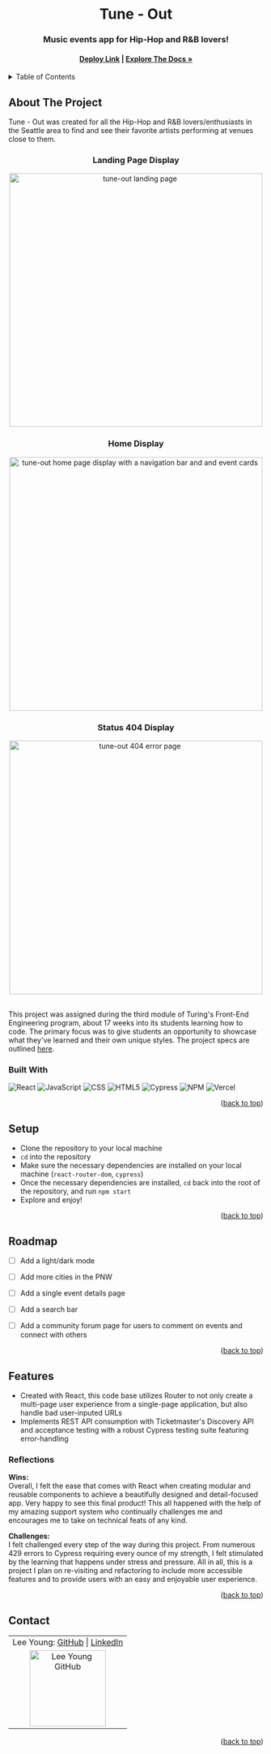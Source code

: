 <a name="readme-top"></a>

<!-- HEADER -->
<h1 align="center">Tune - Out</h1>

<h3 align="center">Music events app for Hip-Hop and R&B lovers!</h3>

<h4 align="center"><a href="https://tune-out.vercel.app"><strong>Deploy Link</strong></a> | <a href="https://github.com/Leoy23/Tune-Out"><strong>Explore The Docs »</strong></a></h4>

<p></p>

<!-- TABLE OF CONTENTS -->
<details>
  <summary>Table of Contents</summary>
  <ol>
    <li>
      <a href="#about-the-project">About The Project</a>
      <ul>
        <li><a href="#built-with">Built With</a></li>
      </ul>
    </li>
    <li><a href="#setup">Setup</a></li>
    <li><a href="#roadmap">Roadmap</a></li>
    <li>
        <a href="#features">Features</a>
        <ul>
            <li><a href="#reflections">Reflections</a>
        </ul>
    </li>
    <li><a href="#contact">Contact</a></li>
  </ol>
</details>

## About The Project
Tune - Out was created for all the Hip-Hop and R&B lovers/enthusiasts in the Seattle area to find and see their favorite artists performing at venues close to them.
<br>


<h3 align="center">Landing Page Display</h3>
<p align="center"><img width="500" src="https://user-images.githubusercontent.com/106054421/201592610-34c1ff73-01b4-4b82-986d-5454589779a6.png" alt="tune-out landing page"></p>

<h3 align="center">Home Display</h3>
<p align="center"><img width="500" src="https://user-images.githubusercontent.com/106054421/210191741-c5896797-354d-4e60-8cb1-1fb1d373bd16.png" alt="tune-out home page display with a navigation bar and and event cards"></p>


<h3 align="center">Status 404 Display</h3>
<p align="center"><img width="500" src="https://user-images.githubusercontent.com/106054421/201592644-c2c8c9b8-70bf-4c2b-968b-85ddde2d27d0.png" alt="tune-out 404 error page"></p>

<br />
This project was assigned during the third module of Turing's Front-End Engineering program, about 17 weeks into its students learning how to code. The primary focus was to give students an opportunity to showcase what they've learned and their own unique styles. The project specs are outlined <a href="https://frontend.turing.edu/projects/module-3/showcase.html">here</a>.

### Built With

![React][React-shield]
![JavaScript][JavaScript-shield]
![CSS][CSS-shield]
![HTML5][HTML-shield]
![Cypress][Cypress-shield]
![NPM][NPM-shield]
![Vercel][Vercel-shield]

<p align="right">(<a href="#readme-top">back to top</a>)</p>

## Setup
- Clone the repository to your local machine
- `cd` into the repository
- Make sure the necessary dependencies are installed on your local machine (`react-router-dom`, `cypress`)
- Once the necessary dependencies are installed, `cd` back into the root of the repository, and run `npm start`
- Explore and enjoy!

<p align="right">(<a href="#readme-top">back to top</a>)</p>

## Roadmap

- [ ] Add a light/dark mode
- [ ] Add more cities in the PNW
- [ ] Add a single event details page
- [ ] Add a search bar
- [ ] Add a community forum page for users to comment on events and connect with others 


<p align="right">(<a href="#readme-top">back to top</a>)</p>

## Features

- Created with React, this code base utilizes Router to not only create a multi-page user experience from a single-page application, but also handle bad user-inputed URLs
- Implements REST API consumption with Ticketmaster's Discovery API and acceptance testing with a robust Cypress testing suite featuring error-handling


### Reflections
<b>Wins:</b><br>
Overall, I felt the ease that comes with React when creating modular and reusable components to achieve a beautifully designed and detail-focused app. Very happy to see this final product! This all happened with the help of my amazing support system who continually challenges me and encourages me to take on technical feats of any kind.
<p>
<b>Challenges:</b><br>
I felt challenged every step of the way during this project. From numerous 429 errors to Cypress requiring every ounce of my strength, I felt stimulated by the learning that happens under stress and pressure. All in all, this is a project I plan on re-visiting and refactoring to include more accessible features and to provide users with an easy and enjoyable user experience. 

<p align="right">(<a href="#readme-top">back to top</a>)</p>

## Contact

<table align="center">
    <tr>
        <td align="center"> Lee Young: <a href="https://github.com/leoy23">GitHub</a> | <a href="https://www.linkedin.com/in/leah-young-fe/">LinkedIn</a></td>
    </tr>
 <td align="center"><img src="https://avatars.githubusercontent.com/u/106054421?v=4" alt="Lee Young GitHub"
 width="150" height="auto" /></td>
</table>

<p align="right">(<a href="#readme-top">back to top</a>)</p>


<!-- MARKDOWN LINKS & IMAGES -->
[React-shield]: https://img.shields.io/badge/React-20232A?style=for-the-badge&logo=react&logoColor=61DAFB
[JavaScript-shield]: https://img.shields.io/badge/javascript%20-%23323330.svg?&style=for-the-badge&logo=javascript&logoColor=%23F7DF1E
[CSS-shield]: https://img.shields.io/badge/CSS3-1572B6?style=for-the-badge&logo=css3&logoColor=white
[HTML-shield]: https://img.shields.io/badge/HTML5-E34F26?style=for-the-badge&logo=html5&logoColor=white
[Cypress-shield]: https://img.shields.io/badge/-cypress-%23E5E5E5?style=for-the-badge&logo=cypress&logoColor=058a5e
[NPM-shield]: https://img.shields.io/badge/npm-CB3837?style=for-the-badge&logo=npm&logoColor=white
[Vercel-shield]: https://img.shields.io/badge/vercel-%23000000.svg?style=for-the-badge&logo=vercel&logoColor=white
